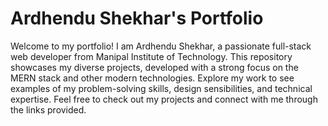 # Ardhendu Shekhar's Portfolio

Welcome to my portfolio! I am Ardhendu Shekhar, a passionate full-stack web developer from Manipal Institute of Technology. This repository showcases my diverse projects, developed with a strong focus on the MERN stack and other modern technologies. Explore my work to see examples of my problem-solving skills, design sensibilities, and technical expertise. Feel free to check out my projects and connect with me through the links provided.
